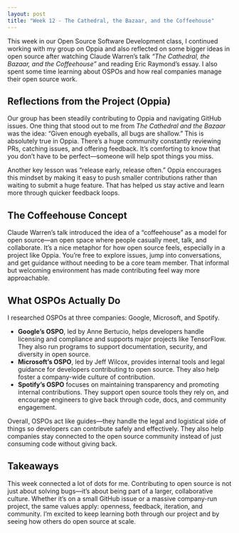 ```yaml
---
layout: post
title: "Week 12 - The Cathedral, the Bazaar, and the Coffeehouse"
---
```


This week in our Open Source Software Development class, I continued working with my group on Oppia and also reflected on some bigger ideas in open source after watching Claude Warren’s talk *“The Cathedral, the Bazaar, and the Coffeehouse”* and reading Eric Raymond’s essay. I also spent some time learning about OSPOs and how real companies manage their open source work.

## Reflections from the Project (Oppia)

Our group has been steadily contributing to Oppia and navigating GitHub issues. One thing that stood out to me from *The Cathedral and the Bazaar* was the idea: “Given enough eyeballs, all bugs are shallow.” This is absolutely true in Oppia. There’s a huge community constantly reviewing PRs, catching issues, and offering feedback. It’s comforting to know that you don’t have to be perfect—someone will help spot things you miss.

Another key lesson was “release early, release often.” Oppia encourages this mindset by making it easy to push smaller contributions rather than waiting to submit a huge feature. That has helped us stay active and learn more through quicker feedback loops.

## The Coffeehouse Concept

Claude Warren’s talk introduced the idea of a “coffeehouse” as a model for open source—an open space where people casually meet, talk, and collaborate. It’s a nice metaphor for how open source feels, especially in a project like Oppia. You’re free to explore issues, jump into conversations, and get guidance without needing to be a core team member. That informal but welcoming environment has made contributing feel way more approachable.

## What OSPOs Actually Do

I researched OSPOs at three companies: Google, Microsoft, and Spotify.

- **Google’s OSPO**, led by Anne Bertucio, helps developers handle licensing and compliance and supports major projects like TensorFlow. They also run programs to support documentation, security, and diversity in open source.
- **Microsoft’s OSPO**, led by Jeff Wilcox, provides internal tools and legal guidance for developers contributing to open source. They also help foster a company-wide culture of contribution.
- **Spotify’s OSPO** focuses on maintaining transparency and promoting internal contributions. They support open source tools they rely on, and encourage engineers to give back through code, docs, and community engagement.

Overall, OSPOs act like guides—they handle the legal and logistical side of things so developers can contribute safely and effectively. They also help companies stay connected to the open source community instead of just consuming code without giving back.

## Takeaways

This week connected a lot of dots for me. Contributing to open source is not just about solving bugs—it’s about being part of a larger, collaborative culture. Whether it’s on a small GitHub issue or a massive company-run project, the same values apply: openness, feedback, iteration, and community. I’m excited to keep learning both through our project and by seeing how others do open source at scale.
